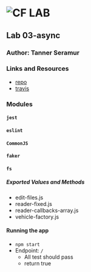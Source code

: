 ![CF](http://i.imgur.com/7v5ASc8.png) LAB
=================================================

## Lab 03-async

### Author: Tanner Seramur

### Links and Resources
* [repo](https://github.com/TannerSeramur/03-async)
* [travis](https://www.travis-ci.com/TannerSeramur/02-classes-inheritance-fp)


### Modules
#### `jest`
#### `eslint`
#### `CommonJS`
#### `faker`
#### `fs`


##### Exported Values and Methods
* edit-files.js
* reader-fixed.js
* reader-callbacks-array.js
* vehicle-factory.js


#### Running the app
* `npm start`
* Endpoint: `/`
  * All test should pass
  * return true
